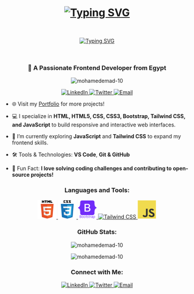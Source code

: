  <h1 align="center">
    <a href="https://git.io/typing-svg"><img src="https://readme-typing-svg.demolab.com?font=Fira+Code&weight=800&size=25&pause=1000&color=D8D0C5&center=true&width=435&lines=Hi+There👋!%F0%9F%91%8B;I'm+Mohamed+Emad;Front-End+Web+developer" alt="Typing SVG" /></a>
  </h1>
<br/>
  

  <p align="center">
  <a href="https://git.io/typing-svg"><img src="https://readme-typing-svg.demolab.com?font=Fira+Code&weight=900&size=30&duration=1000&pause=1000&color=26B43D&center=true&multiline=true&width=435&height=220&separator=%3C&lines=Happiness+%F0%9F%98%89%3CIs%7B%3Ca+day%3CSpent%3Ccoding();%3C%7D" alt="Typing SVG" /></a>
  </p>
  <br>
<h3 align="center">🚀 A Passionate Frontend Developer from Egypt</h3>

<p align="center">
  <img src="https://komarev.com/ghpvc/?username=mohamedemad-10&label=Profile%20views&color=0e75b6&style=flat" alt="mohamedemad-10" />
</p>

<p align="center">
  <a href="https://linkedin.com/in/mohamed-emad-76b21a318?utm_source=share&utm_campaign=share_vai&utm_content=profile&utm_medium-android_app" target="_blank">
    <img src="https://img.shields.io/badge/-LinkedIn-%230077B5?style=flat&logo=linkedin&logoColor=white&logoWidth=30" alt="LinkedIn" />
  </a>
  <a href="https://twitter.com/your-twitter-handle" target="_blank">
    <img src="https://img.shields.io/badge/-Twitter-%231DA1F2?style=flat&logo=twitter&logoColor=white&logoWidth=30" alt="Twitter" />
  </a>
  <a href="mailto:mohamedemad.front@gmail.com">
    <img src="https://img.shields.io/badge/Email-D14836?style=flat&logo=gmail&logoColor=white&logoWidth=30" alt="Email" />
  </a>
</p>


- 🌐 Visit my [Portfolio](https://portfolio-smoky-three-61.vercel.app/) for more projects!

- 💻 I specialize in **HTML, HTML5, CSS, CSS3, Bootstrap, Tailwind CSS, and JavaScript** to build responsive and interactive web interfaces.

- 🌱 I’m currently exploring **JavaScript** and **Tailwind CSS** to expand my frontend skills.

- 🛠️ Tools & Technologies: **VS Code**, **Git & GitHub**

- 🎯 Fun Fact: **I love solving coding challenges and contributing to open-source projects!**

<h3 align="center">Languages and Tools:</h3>
<p align="center">
  <a href="https://developer.mozilla.org/en-US/docs/Web/HTML" target="_blank" rel="noreferrer">
    <img src="https://raw.githubusercontent.com/devicons/devicon/master/icons/html5/html5-original-wordmark.svg" alt="HTML5" width="50" height="50"/> 
  </a> 
  <a href="https://developer.mozilla.org/en-US/docs/Web/CSS" target="_blank" rel="noreferrer">
    <img src="https://raw.githubusercontent.com/devicons/devicon/master/icons/css3/css3-original-wordmark.svg" alt="CSS3" width="50" height="50"/>
  </a>
  <a href="https://getbootstrap.com" target="_blank" rel="noreferrer"> 
    <img src="https://raw.githubusercontent.com/devicons/devicon/master/icons/bootstrap/bootstrap-plain-wordmark.svg" alt="Bootstrap" width="50" height="50"/> 
  </a>
  <a href="https://tailwindcss.com/" target="_blank" rel="noreferrer">
    <img src="https://www.vectorlogo.zone/logos/tailwindcss/tailwindcss-icon.svg" alt="Tailwind CSS" width="50" height="50"/> 
  </a>
  <a href="https://developer.mozilla.org/en-US/docs/Web/JavaScript" target="_blank" rel="noreferrer">
    <img src="https://raw.githubusercontent.com/devicons/devicon/master/icons/javascript/javascript-original.svg" alt="JavaScript" width="50" height="50"/> 
  </a> 
</p>

<h3 align="center">GitHub Stats:</h3>
<p align="center">
  <img src="https://github-readme-stats.vercel.app/api/top-langs?username=mohamedemad-10&show_icons=true&locale=en&layout=compact&theme=radical" alt="mohamedemad-10" />
</p>

<p align="center">
  <img src="https://github-readme-stats.vercel.app/api?username=mohamedemad-10&show_icons=true&locale=en&theme=radical" alt="mohamedemad-10" />
</p>



<h3 align="center">Connect with Me:</h3>
<p align="center">
  <a href="https://linkedin.com/in/your-linkedin-profile" target="_blank">
    <img src="https://img.shields.io/badge/-LinkedIn-%230077B5?style=for-the-badge&logo=linkedin&logoColor=white" alt="LinkedIn" />
  </a>
  <a href="https://twitter.com/your-twitter-handle" target="_blank">
    <img src="https://img.shields.io/badge/-Twitter-%231DA1F2?style=for-the-badge&logo=twitter&logoColor=white" alt="Twitter" />
  </a>
  <a href="mailto:mohamedemad.front@gmail.com">
    <img src="https://img.shields.io/badge/Email-D14836?style=for-the-badge&logo=gmail&logoColor=white" alt="Email" />
  </a>
</p>
